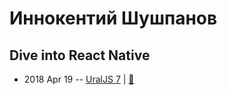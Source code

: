 # Иннокентий Шушпанов

## Dive into React Native
- 2018 Apr 19 -- [UralJS 7](https://youtu.be/v00ue4vZV30)  | [:notebook:](https://yadi.sk/d/E6gs4yZz3ZDq6T)  
